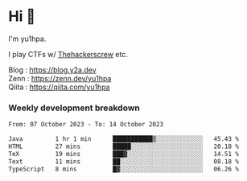 # Hi 👋

I'm yu1hpa.

I play CTFs w/ [Thehackerscrew](https://www.thehackerscrew.team/) etc.

Blog : https://blog.y2a.dev  
Zenn : https://zenn.dev/yu1hpa  
Qiita : https://qiita.com/yu1hpa  

### Weekly development breakdown

<!--START_SECTION:waka-->

```txt
From: 07 October 2023 - To: 14 October 2023

Java         1 hr 1 min      ███████████▒░░░░░░░░░░░░░   45.43 %
HTML         27 mins         █████░░░░░░░░░░░░░░░░░░░░   20.18 %
TeX          19 mins         ███▓░░░░░░░░░░░░░░░░░░░░░   14.51 %
Text         11 mins         ██░░░░░░░░░░░░░░░░░░░░░░░   08.18 %
TypeScript   8 mins          █▓░░░░░░░░░░░░░░░░░░░░░░░   06.26 %
```

<!--END_SECTION:waka-->

